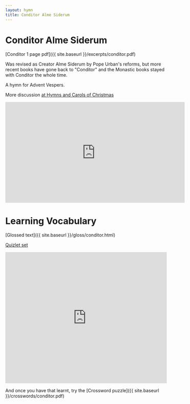 ```yaml
---
layout: hymn
title: Conditor Alme Siderum
---
```


# Conditor Alme Siderum

[Conditor 1 page pdf]({{ site.baseurl }}/excerpts/conditor.pdf)

Was revised as Creator Alme Siderum by Pope Urban's reforms, but more recent books have gone back to "Conditor" and the Monastic books stayed with Conditor the whole time.

A hymn for Advent Vespers.

More discussion [at Hymns and Carols of Christmas](https://www.hymnsandcarolsofchristmas.com/Hymns_and_Carols/NonEnglish/conditor_alme_siderum.htm)

<iframe width="560" height="315" src="https://www.youtube.com/embed/wc2vV-v802s?rel=0" frameborder="0" allowfullscreen></iframe>

Learning Vocabulary
===================

[Glossed text]({{ site.baseurl }}/gloss/conditor.html)

[Quizlet set](https://quizlet.com/_2pl0wk)

<iframe src="https://quizlet.com/163903700/flashcards/embed" height="410" width="100%" style="border:0"></iframe>

And once you have that learnt, try the [Crossword puzzle]({{ site.baseurl }}/crosswords/conditor.pdf)

